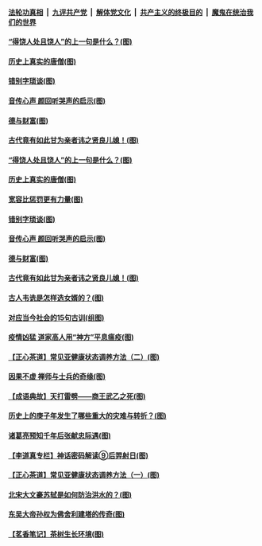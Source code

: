 ####  [法轮功真相](../../../../basic/blob/master/README.md?t=07021831) &nbsp;|&nbsp; [九评共产党](../../../../9ping.md/blob/master/README.md?t=07021831) &nbsp;|&nbsp; [解体党文化](../../../../jtdwh.md/blob/master/README.md?t=07021831)  &nbsp;|&nbsp; [共产主义的终极目的](../../../../gczydzjmd.md/blob/master/README.md?t=07021831) &nbsp;|&nbsp; [魔鬼在统治我们的世界](../../../../mgztzwmdsj.md/blob/master/README.md?t=07021831) 

#### [“得饶人处且饶人”的上一句是什么？(图)](../pages/p7/938333.md?t=07021831) 

#### [历史上真实的唐僧(图)](../pages/p7/938101.md?t=07021831) 

#### [错别字琐谈(图)](../pages/p7/938316.md?t=07021831) 

#### [音传心声 颜回听哭声的启示(图)](../pages/p7/938099.md?t=07021831) 

#### [德与财富(图)](../pages/p7/938218.md?t=07021831) 

#### [古代竟有如此甘为亲者讳之贤良儿媳！(图)](../pages/p7/938117.md?t=07021831) 

#### [“得饶人处且饶人”的上一句是什么？(图)](../pages/p7/938333.md?t=07021831) 

#### [历史上真实的唐僧(图)](../pages/p7/938101.md?t=07021831) 

#### [宽容比惩罚更有力量(图)](../pages/p7/938280.md?t=07021831) 

#### [错别字琐谈(图)](../pages/p7/938316.md?t=07021831) 

#### [音传心声 颜回听哭声的启示(图)](../pages/p7/938099.md?t=07021831) 

#### [德与财富(图)](../pages/p7/938218.md?t=07021831) 

#### [古代竟有如此甘为亲者讳之贤良儿媳！(图)](../pages/p7/938117.md?t=07021831) 

#### [古人韦诜是怎样选女婿的？(图)](../pages/p7/938100.md?t=07021831) 

#### [对应当今社会的15句古训(组图)](../pages/p7/938097.md?t=07021831) 

#### [疫情凶猛 道家高人用“神方”平息瘟疫(图)](../pages/p7/938004.md?t=07021831) 

#### [【正心茶道】常见亚健康状态调养方法（二）(图)](../pages/p7/937559.md?t=07021831) 

#### [因果不虚 禅师与士兵的奇缘(图)](../pages/p7/938092.md?t=07021831) 

#### [【成语典故】天打雷劈——商王武乙之死(图)](../pages/p7/937782.md?t=07021831) 

#### [历史上的庚子年发生了哪些重大的灾难与转折？(图)](../pages/p7/937991.md?t=07021831) 

#### [诸葛亮预知千年后张献忠际遇(图)](../pages/p7/937564.md?t=07021831) 

#### [【李道真专栏】神话密码解读⑨后羿射日(图)](../pages/p7/937560.md?t=07021831) 

#### [【正心茶道】常见亚健康状态调养方法（一）(图)](../pages/p7/937556.md?t=07021831) 

#### [北宋大文豪苏轼是如何防治洪水的？(图)](../pages/p7/937874.md?t=07021831) 

#### [东吴大帝孙权为佛舍利建塔的传奇(图)](../pages/p7/937764.md?t=07021831) 

#### [【茗香笔记】茶树生长环境(图)](../pages/p7/937562.md?t=07021831) 


